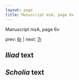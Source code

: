 ```yaml
---
layout: page
title: Manuscript msA, page 6v
---
```


Manuscript msA, page 6v

prev:  [6r](../6r) | next:  [7r](../7r)

## *Iliad* text



## *Scholia* text


